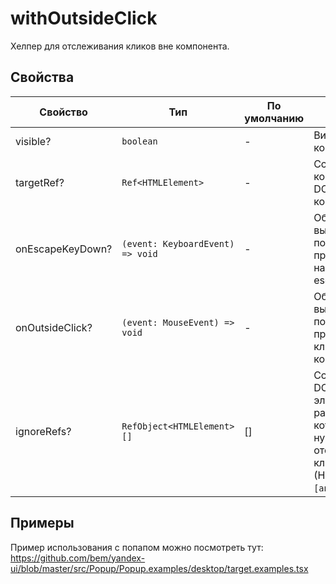 # withOutsideClick

<!-- description:start -->
Хелпер для отслеживания кликов вне компонента.
<!-- description:end -->

## Свойства

<!-- props:start -->
| Свойство          | Тип                              | По умолчанию  | Описание                                                                                      |
| ----------------- | -------------------------------- | ------------- | --------------------------------------------------------------------------------------------- |
| visible?          | `boolean`                        | -             | Видимость компонента                                                                          |
| targetRef?        | `Ref<HTMLElement>`               | -             | Ссылка на корневой DOM-элемент компонента                                                     |
| onEscapeKeyDown?  | `(event: KeyboardEvent) => void` | -             | Обработчик вызывающийся после того, как произошло нажатие на escape.                          |
| onOutsideClick?   | `(event: MouseEvent) => void`    | -             | Обработчик вызывающийся после того, как произошел клик вне компонента.                        |
| ignoreRefs?       | `RefObject<HTMLElement>[]`       | []            | Ссылки на DOM элементы, в рамках которых не нужно отслеживать клик. (Например, `[anchorRef]`) |
<!-- props:end -->

## Примеры

Пример использования с попапом можно посмотреть тут:
https://github.com/bem/yandex-ui/blob/master/src/Popup/Popup.examples/desktop/target.examples.tsx
